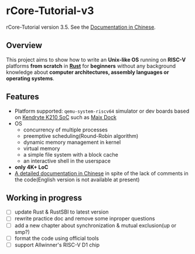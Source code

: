 # rCore-Tutorial-v3
rCore-Tutorial version 3.5. See the [Documentation in Chinese](https://rcore-os.github.io/rCore-Tutorial-Book-v3/).

## Overview

This project aims to show how to write an **Unix-like OS** running on **RISC-V** platforms **from scratch** in **[Rust](https://www.rust-lang.org/)** for **beginners** without any background knowledge about **computer architectures, assembly languages or operating systems**.

## Features

* Platform supported: `qemu-system-riscv64` simulator or dev boards based on [Kendryte K210 SoC](https://canaan.io/product/kendryteai) such as [Maix Dock](https://www.seeedstudio.com/Sipeed-MAIX-Dock-p-4815.html)
* OS
  * concurrency of multiple processes
  * preemptive scheduling(Round-Robin algorithm)
  * dynamic memory management in kernel
  * virtual memory
  * a simple file system with a block cache
  * an interactive shell in the userspace
* **only 4K+ LoC**
* [A detailed documentation in Chinese](https://rcore-os.github.io/rCore-Tutorial-Book-v3/) in spite of the lack of comments in the code(English version is not available at present)

## Working in progress
* [ ] update Rust & RustSBI to latest version
* [ ] rewrite practice doc and remove some inproper questions
* [ ] add a new chapter about synchronization & mutual exclusion(up or smp?)
* [ ] format the code using official tools
* [ ] support Allwinner's RISC-V D1 chip
